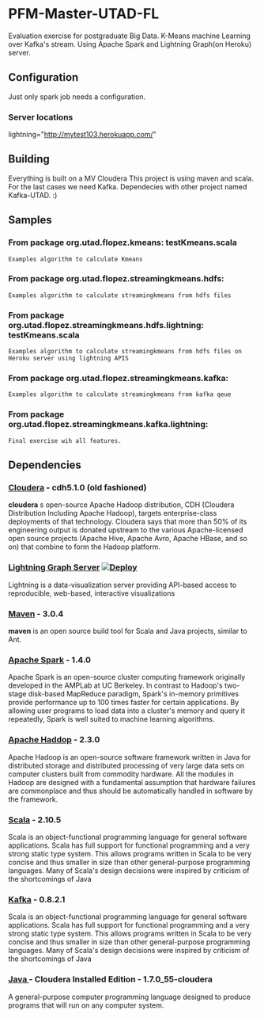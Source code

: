 # PFM-Master-UTAD-FL
Evaluation exercise for postgraduate Big Data.
K-Means machine Learning over Kafka's stream. Using Apache Spark and Lightning Graph(on Heroku) server.

## Configuration 
Just only spark job needs a configuration.

### Server locations
lightning="http://mytest103.herokuapp.com/"

## Building
Everything is built on a MV Cloudera 
This project is using maven and scala.
For the last cases we need Kafka. Dependecies with other project named Kafka-UTAD. :)

## Samples
###	From package org.utad.flopez.kmeans: testKmeans.scala
	Examples algorithm to calculate Kmeans
###	From package org.utad.flopez.streamingkmeans.hdfs: 
	Examples algorithm to calculate streamingkmeans from hdfs files
###	From package org.utad.flopez.streamingkmeans.hdfs.lightning: testKmeans.scala
	Examples algorithm to calculate streamingkmeans from hdfs files on Heroku server using lightning APIS
###	From package org.utad.flopez.streamingkmeans.kafka: 
	Examples algorithm to calculate streamingkmeans from kafka qeue
###	From package org.utad.flopez.streamingkmeans.kafka.lightning: 
	Final exercise wih all features.


## Dependencies

### [Cloudera](http://www.cloudera.com) - cdh5.1.0 (old fashioned)

**cloudera** s open-source Apache Hadoop distribution, CDH (Cloudera Distribution Including Apache Hadoop), targets enterprise-class deployments of that technology. Cloudera says that more than 50% of its engineering output is donated upstream to the various Apache-licensed open source projects (Apache Hive, Apache Avro, Apache HBase, and so on) that combine to form the Hadoop platform.

### <a name="lightning"></a>[Lightning Graph Server](http://lightning-viz.org/) [![Deploy](https://www.herokucdn.com/deploy/button.svg)](https://heroku.com/deploy?template=https://github.com/lightning-viz/lightning/tree/master)

Lightning is a data-visualization server providing API-based access to reproducible, web-based, interactive visualizations

### [Maven](https://maven.apache.org) - 3.0.4

**maven** is an open source build tool for Scala and Java projects, similar to Ant.

### [Apache Spark](http://spark.apache.org) - 1.4.0

Apache Spark is an open-source cluster computing framework originally developed in the AMPLab at UC Berkeley. In contrast to Hadoop's two-stage disk-based MapReduce paradigm, Spark's in-memory primitives provide performance up to 100 times faster for certain applications. By allowing user programs to load data into a cluster's memory and query it repeatedly, Spark is well suited to machine learning algorithms.

### [Apache Haddop](http://hadoop.apache.org) - 2.3.0

Apache Hadoop is an open-source software framework written in Java for distributed storage and distributed processing of very large data sets on computer clusters built from commodity hardware. All the modules in Hadoop are designed with a fundamental assumption that hardware failures are commonplace and thus should be automatically handled in software by the framework.

### [Scala](http://scala-lang.org) - 2.10.5

Scala is an object-functional programming language for general software applications. Scala has full support for functional programming and a very strong static type system. This allows programs written in Scala to be very concise and thus smaller in size than other general-purpose programming languages. Many of Scala's design decisions were inspired by criticism of the shortcomings of Java

### [Kafka](http://kafka.apache.org) - 0.8.2.1

Scala is an object-functional programming language for general software applications. Scala has full support for functional programming and a very strong static type system. This allows programs written in Scala to be very concise and thus smaller in size than other general-purpose programming languages. Many of Scala's design decisions were inspired by criticism of the shortcomings of Java


### [Java ](https://www.java.com/) - Cloudera Installed Edition - 1.7.0_55-cloudera 

A general-purpose computer programming language designed to produce programs that will run on any computer system.

